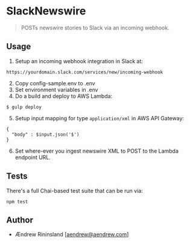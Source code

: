 # SlackNewswire

> POSTs newswire stories to Slack via an incoming webhook.

## Usage

1. Setup an incoming webhook integration in Slack at:

```
https://yourdomain.slack.com/services/new/incoming-webhook
```

2. Copy config-sample.env to .env
3. Set environment variables in .env
4. Do a build and deploy to AWS Lambda:

```
$ gulp deploy
```

5. Setup input mapping for type `application/xml` in AWS API Gateway:

```
{
  "body" : $input.json('$')
}
```

6. Set where-ever you ingest newswire XML to POST to the Lambda endpoint URL.

## Tests

There's a full Chai-based test suite that can be run via:

`npm test`

## Author

- Ændrew Rininsland [<aendrew@aendrew.com>]
